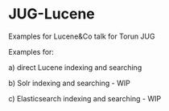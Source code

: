 JUG-Lucene
==========

Examples for Lucene&amp;Co talk for Torun JUG



Examples for:

a) direct Lucene indexing and searching

b) Solr indexing and searching - WIP

c) Elasticsearch indexing and searching - WIP

